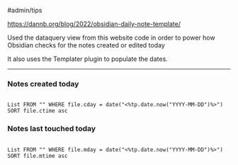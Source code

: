 
#admin/tips 



https://dannb.org/blog/2022/obsidian-daily-note-template/

Used the dataquery view from this website code in order to power how Obsidian checks for the notes created or edited today

It also uses the Templater plugin to populate the dates.

---

### Notes created today

```dataview

List FROM "" WHERE file.cday = date("<%tp.date.now("YYYY-MM-DD")%>") SORT file.ctime asc

```

### Notes last touched today

```dataview

List FROM "" WHERE file.mday = date("<%tp.date.now("YYYY-MM-DD")%>") SORT file.mtime asc

```